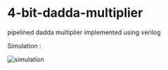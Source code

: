 # 4-bit-dadda-multiplier
pipelined dadda multiplier implemented using verilog

Simulation :

![simulation](https://user-images.githubusercontent.com/56233381/85623787-3aa5ff00-b669-11ea-9324-1b469cff69cc.png)

